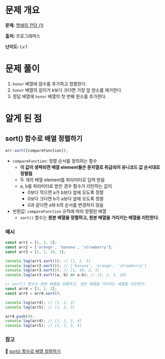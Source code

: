 # 문제 개요

**문제:** [명예의 전당 (1)](https://school.programmers.co.kr/learn/courses/30/lessons/138477)

**출처:** 프로그래머스

**난이도:** Lv.1

# 문제 풀이

1. `honor` 배열에 점수를 추가하고 정렬한다.
2. `honor` 배열의 길이가 k보다 크다면 가장 앞 원소를 제거한다.
3. 정답 배열에 `honor` 배열의 첫 번째 원소를 추가한다.

# 알게 된 점

## sort() 함수로 배열 정렬하기

```jsx
arr.sort([compareFunction]);
```

- `compareFunction`: 정렬 순서를 정의하는 함수
  - **이 값이 생략되면 배열 element들은 문자열로 취급되어 유니코드 값 순서대로 정렬됨**
  - 두 개의 배열 element를 파라미터로 입력 받음
  - a, b를 파라미터로 받은 경우 함수가 리턴하는 값이
    - 0보다 작으면 a가 b보다 앞에 오도록 정렬
    - 0보다 크다면 b가 a보다 앞에 오도록 정렬
    - 0과 같다면 a와 b의 순서를 변경하지 않음
- 반환값: `compareFunction` 규칙에 따라 정렬된 배열
  - `sort()` 함수는 **원본 배열을 정렬하고, 원본 배열을 가리키는 배열을 리턴한다.**

### 예시

```jsx
const arr1 = [2, 1, 3];
const arr2 = ['orange', 'banana', 'strawberry'];
const arr3 = [2, 1, 10, 3];

console.log(arr1.sort()); // [1, 2, 3]
console.log(arr2.sort()); // ['banana', 'orange', 'strawberry']
console.log(arr3.sort()); // [1, 10, 2, 3]
console.log(arr3.sort((a, b) => a-b); // [1, 2, 3, 10]

// sort() 함수는 원본 배열을 정렬하고, 원본 배열을 가리키는 배열을 리턴한다.
const arr4 = [3, 1, 2];
const arr5 = arr4.sort();

console.log(arr4); // [1, 2, 3]
console.log(arr5); // [1, 2, 3]

arr4.push(4);
console.log(arr4); // [1, 2, 3, 4]
console.log(arr5); // [1, 2, 3, 4]
```

### 참고

🔗 [sort() 함수로 배열 정렬하기](https://hianna.tistory.com/409)
